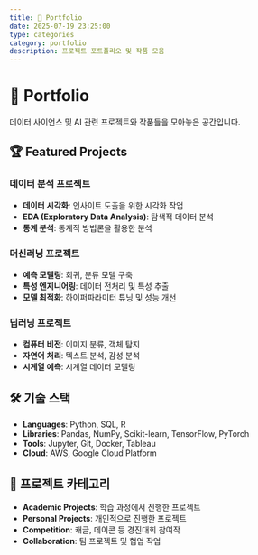 ```yaml
---
title: 🎯 Portfolio
date: 2025-07-19 23:25:00
type: categories
category: portfolio
description: 프로젝트 포트폴리오 및 작품 모음
---
```


# 💼 Portfolio

데이터 사이언스 및 AI 관련 프로젝트와 작품들을 모아놓은 공간입니다.

## 🏆 Featured Projects
### 데이터 분석 프로젝트
- **데이터 시각화**: 인사이트 도출을 위한 시각화 작업
- **EDA (Exploratory Data Analysis)**: 탐색적 데이터 분석
- **통계 분석**: 통계적 방법론을 활용한 분석

### 머신러닝 프로젝트  
- **예측 모델링**: 회귀, 분류 모델 구축
- **특성 엔지니어링**: 데이터 전처리 및 특성 추출
- **모델 최적화**: 하이퍼파라미터 튜닝 및 성능 개선

### 딥러닝 프로젝트
- **컴퓨터 비전**: 이미지 분류, 객체 탐지
- **자연어 처리**: 텍스트 분석, 감성 분석
- **시계열 예측**: 시계열 데이터 모델링

## 🛠️ 기술 스택
- **Languages**: Python, SQL, R
- **Libraries**: Pandas, NumPy, Scikit-learn, TensorFlow, PyTorch
- **Tools**: Jupyter, Git, Docker, Tableau
- **Cloud**: AWS, Google Cloud Platform

## 📂 프로젝트 카테고리
- **Academic Projects**: 학습 과정에서 진행한 프로젝트
- **Personal Projects**: 개인적으로 진행한 프로젝트  
- **Competition**: 캐글, 데이콘 등 경진대회 참여작
- **Collaboration**: 팀 프로젝트 및 협업 작업 